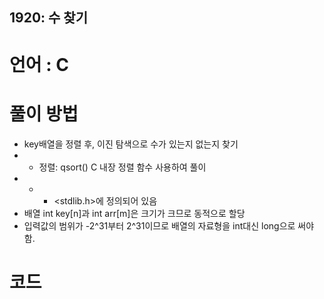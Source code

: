 ## 1920: 수 찾기

# 언어 : C

# 풀이 방법
- key배열을 정렬 후, 이진 탐색으로 수가 있는지 없는지 찾기
- - 정렬: qsort() C 내장 정렬 함수 사용하여 풀이
- - - <stdlib.h>에 정의되어 있음
- 배열 int key[n]과 int arr[m]은 크기가 크므로 동적으로 할당
- 입력값의 범위가 -2^31부터 2^31이므로 배열의 자료형을 int대신 long으로 써야 함.

# 코드
